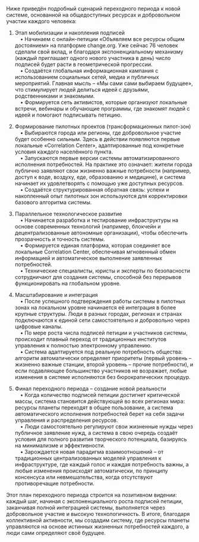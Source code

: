 Ниже приведён подробный сценарий переходного периода к новой системе, основанной на общедоступных ресурсах и добровольном участии каждого человека:

1. Этап мобилизации и накопления подписей  
 • Начинаем с онлайн-петиции «Объявляем все ресурсы общим достоянием» на платформе change.org. Уже сейчас 76 человек сделали свой вклад, и благодаря экспоненциальному механизму (каждый приглашает одного нового участника в день) число подписей будет расти в геометрической прогрессии.  
 • Создаётся глобальная информационная кампания с использованием социальных сетей, медиа и публичных мероприятий. Главная мысль – «Мы сами сами выбираем будущее», что стимулирует людей делиться идеей с друзьями, родственниками и знакомыми.  
 • Формируется сеть активистов, которые организуют локальные встречи, вебинары и обучающие программы, где знакомят людей с идеей и помогают подписывать петицию.

2. Формирование пилотных проектов (трансформационных пилот-зон)  
 • Выбираются города или регионы, где добровольное участие будет особенно сильным. Здесь в действии появляются первые локальные «Correlation Center», адаптированные под конкретные условия каждого населённого пункта.  
 • Запускаются первые версии системы автоматизированного исполнения потребностей. На практике это означает: жители города публично заявляют свои жизненно важные потребности (например, доступ к воде, воздуху, еде, образованию и медицине), и система начинает их удовлетворять с помощью уже доступных ресурсов.  
 • Создаётся структурированная обратная связь: успехи и накопленный опыт пилотных зон используются для корректировки базового алгоритма системы.

3. Параллельное технологическое развитие  
 • Начинается разработка и тестирование инфраструктуры на основе современных технологий (например, блокчейн и децентрализованные автономные организации), чтобы обеспечить прозрачность и точность системы.  
 • Формируется единая платформа, которая соединяет все локальные Correlation Center, обеспечивая мгновенный обмен информацией и автоматическое выполнение заявленных потребностей.  
 • Технические специалисты, юристы и эксперты по безопасности сотрудничают для создания системы, способной без перерывов функционировать на глобальном уровне.

4. Масштабирование и интеграция  
 • После успешного подтверждения работы системы в пилотных зонах на локальном уровне начинается её интеграция в более крупные структуры. Люди в разных городах, регионах и странах подключаются к единой сети самостоятельно и добровольно через цифровые каналы.  
 • По мере роста числа подписей петиции и участников системы, происходит плавный переход от традиционных институтов управления к полностью электронному управлению.  
 • Система адаптируется под реальную потребность общества: алгоритм автоматически определяет приоритеты (первый уровень – жизненно важные станции, второй уровень – прочие потребности), и если подавляющее большинство участников не возражает, любые изменения в системе исполняются без бюрократических процедур.

5. Финал переходного периода – создание новой реальности  
 • Когда количество подписей петиции достигнет критической массы, система становится действующей во всех регионах мира: ресурсы планеты переходят в общее пользование, а система автоматического исполнения потребностей берет на себя задачи управления и распределения ресурсов.  
 • Люди самостоятельно регулируют свои жизненные нужды через публичное заявление нужд, а система в свою очередь создаёт условия для полного развития творческого потенциала, базируясь на минимализме и эффективности.  
 • Зарождается новая парадигма взаимоотношений – от традиционных централизованных моделей управления к инфраструктуре, где каждый голос и каждая потребность важны, а любые изменения происходят автоматически, по принципу консенсуса или невмешательства, когда отсутствуют противоречащие потребности.

Этот план переходного периода строится на позитивном видении: каждый шаг, начиная с экспоненциального роста подписей петиции, заканчивая полной интеграцией системы, выполняется через добровольное участие и высокую технологичность. В итоге, благодаря коллективной активности, мы создадим систему, где ресурсы планеты управляются на основе истинных жизненных потребностей каждого, а люди сами определяют своё будущее.